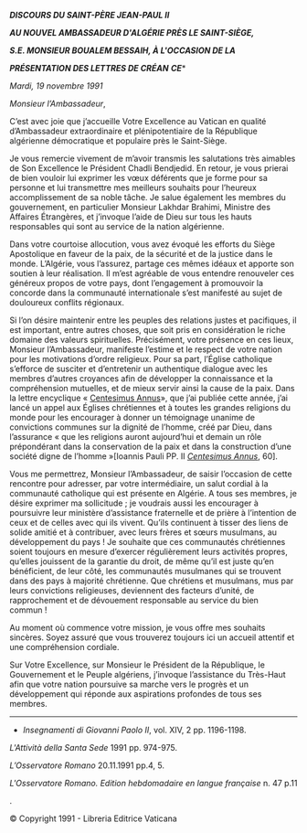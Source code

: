 ***DISCOURS DU SAINT-PÈRE JEAN-PAUL II***

***AU NOUVEL AMBASSADEUR D'ALGÉRIE PRÈS LE SAINT-SIÈGE,***

***S.E. MONSIEUR BOUALEM BESSAIH, À L'OCCASION DE LA***

***PRÉSENTATION DES LETTRES DE CRÉAN*** ***CE****

*Mardi, 19 novembre 1991*

*Monsieur l’Ambassadeur*,

C’est avec joie que j’accueille Votre Excellence au Vatican en qualité d’Ambassadeur extraordinaire et plénipotentiaire de la République algérienne démocratique et populaire près le Saint-Siège.

Je vous remercie vivement de m’avoir transmis les salutations très aimables de Son Excellence le Président Chadli Bendjedid. En retour, je vous prierai de bien vouloir lui exprimer les vœux déférents que je forme pour sa personne et lui transmettre mes meilleurs souhaits pour l’heureux accomplissement de sa noble tâche. Je salue également les membres du gouvernement, en particulier Monsieur Lakhdar Brahimi, Ministre des Affaires Étrangères, et j’invoque l’aide de Dieu sur tous les hauts responsables qui sont au service de la nation algérienne.

Dans votre courtoise allocution, vous avez évoqué les efforts du Siège Apostolique en faveur de la paix, de la sécurité et de la justice dans le monde. L’Algérie, vous l’assurez, partage ces mêmes idéaux et apporte son soutien à leur réalisation. Il m’est agréable de vous entendre renouveler ces généreux propos de votre pays, dont l’engagement à promouvoir la concorde dans la communauté internationale s’est manifesté au sujet de douloureux conflits régionaux.

Si l’on désire maintenir entre les peuples des relations justes et pacifiques, il est important, entre autres choses, que soit pris en considération le riche domaine des valeurs spirituelles. Précisément, votre présence en ces lieux, Monsieur l’Ambassadeur, manifeste l’estime et le respect de votre nation pour les motivations d’ordre religieux. Pour sa part, l’Église catholique s’efforce de susciter et d’entretenir un authentique dialogue avec les membres d’autres croyances afin de développer la connaissance et la compréhension mutuelles, et de mieux servir ainsi la cause de la paix. Dans la lettre encyclique « [Centesimus Annus](http://www.vatican.va/holy_father/john_paul_ii/encyclicals/documents/hf_jp-ii_enc_01051991_centesimus-annus_fr.html)», que j’ai publiée cette année, j’ai lancé un appel aux Églises chrétiennes et à toutes les grandes religions du monde pour les encourager à donner un témoignage unanime de convictions communes sur la dignité de l’homme, créé par Dieu, dans l’assurance « que les religions auront aujourd’hui et demain un rôle prépondérant dans la conservation de la paix et dans la construction d’une société digne de l’homme »[Ioannis Pauli PP. II [*Centesimus Annus*](http://www.vatican.va/holy_father/john_paul_ii/encyclicals/documents/hf_jp-ii_enc_01051991_centesimus-annus_fr.html), 60].

Vous me permettrez, Monsieur l’Ambassadeur, de saisir l’occasion de cette rencontre pour adresser, par votre intermédiaire, un salut cordial à la communauté catholique qui est présente en Algérie. A tous ses membres, je désire exprimer ma sollicitude ; je voudrais aussi les encourager à poursuivre leur ministère d’assistance fraternelle et de prière à l’intention de ceux et de celles avec qui ils vivent. Qu’ils continuent à tisser des liens de solide amitié et à contribuer, avec leurs frères et sœurs musulmans, au développement du pays ! Je souhaite que ces communautés chrétiennes soient toujours en mesure d’exercer régulièrement leurs activités propres, qu’elles jouissent de la garantie du droit, de même qu’il est juste qu’en bénéficient, de leur côté, les communautés musulmanes qui se trouvent dans des pays à majorité chrétienne. Que chrétiens et musulmans, mus par leurs convictions religieuses, deviennent des facteurs d’unité, de rapprochement et de dévouement responsable au service du bien commun !

Au moment où commence votre mission, je vous offre mes souhaits sincères. Soyez assuré que vous trouverez toujours ici un accueil attentif et une compréhension cordiale.

Sur Votre Excellence, sur Monsieur le Président de la République, le Gouvernement et le Peuple algériens, j’invoque l’assistance du Très-Haut afin que votre nation poursuive sa marche vers le progrès et un développement qui réponde aux aspirations profondes de tous ses membres.

* * *

* *Insegnamenti di Giovanni Paolo II*, vol. XIV, 2 pp. 1196-1198.

*L'Attività della Santa Sede* 1991 pp. 974-975.

*L’Osservatore Romano* 20.11.1991 pp.4, 5.

*L'Osservatore Romano. Edition hebdomadaire en langue française* n. 47 p.11

.

© Copyright 1991 - Libreria Editrice Vaticana